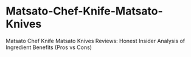 # Matsato-Chef-Knife-Matsato-Knives
Matsato Chef Knife Matsato Knives Reviews: Honest Insider Analysis of Ingredient Benefits (Pros vs Cons)
